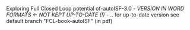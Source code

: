 Exploring Full Closed Loop potential of-autoISF-3.0   *- VERSION IN WORD FORMATS <- NOT KEPT UP-TO-DATE (!) -* .. for up-to-date version  see default branch "FCL-book-autoISF" (in pdf)

